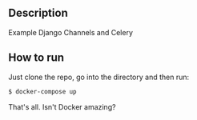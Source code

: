 ## Description

Example Django Channels and Celery

## How to run

Just clone the repo, go into the directory and then run:

```bash
$ docker-compose up
```

That's all. Isn't Docker amazing?
